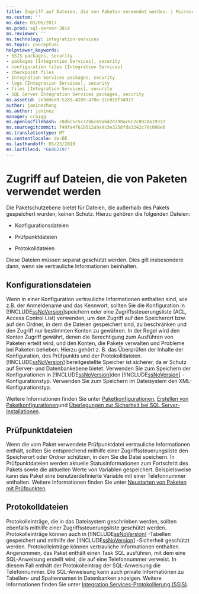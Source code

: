 ```yaml
---
title: Zugriff auf Dateien, die von Paketen verwendet werden. | Microsoft-Dokumentation
ms.custom: ''
ms.date: 03/06/2017
ms.prod: sql-server-2014
ms.reviewer: ''
ms.technology: integration-services
ms.topic: conceptual
helpviewer_keywords:
- SSIS packages, security
- packages [Integration Services], security
- configuration files [Integration Services]
- checkpoint files
- Integration Services packages, security
- logs [Integration Services], security
- files [Integration Services], security
- SQL Server Integration Services packages, security
ms.assetid: 2e3ddea9-5289-4289-a70e-11c018f34977
author: janinezhang
ms.author: janinez
manager: craigg
ms.openlocfilehash: c0dbc5c5c72b6c69a6d2d390ac6c2c8920a19332
ms.sourcegitcommit: f40fa47619512a9a9c3e3258fda3242c76c008e6
ms.translationtype: MT
ms.contentlocale: de-DE
ms.lasthandoff: 05/23/2019
ms.locfileid: "66062191"
---
```

# <a name="access-to-files-used-by-packages"></a>Zugriff auf Dateien, die von Paketen verwendet werden
  Die Paketschutzebene bietet für Dateien, die außerhalb des Pakets gespeichert wurden, keinen Schutz. Hierzu gehören die folgenden Dateien:  
  
-   Konfigurationsdateien  
  
-   Prüfpunktdateien  
  
-   Protokolldateien  
  
 Diese Dateien müssen separat geschützt werden. Dies gilt insbesondere dann, wenn sie vertrauliche Informationen beinhalten.  
  
## <a name="configuration-files"></a>Konfigurationsdateien  
 Wenn in einer Konfiguration vertrauliche Informationen enthalten sind, wie z.B. der Anmeldename und das Kennwort, sollten Sie die Konfiguration in [!INCLUDE[ssNoVersion](../includes/ssnoversion-md.md)]speichern oder eine Zugriffssteuerungsliste (ACL, Access Control List) verwenden, um den Zugriff auf den Speicherort bzw. auf den Ordner, in dem die Dateien gespeichert sind, zu beschränken und den Zugriff nur bestimmten Konten zu gewähren. In der Regel wird den Konten Zugriff gewährt, denen die Berechtigung zum Ausführen von Paketen erteilt wird, und den Konten, die Pakete verwalten und Probleme bei Paketen beheben. Hierzu gehört z. B. das Überprüfen der Inhalte der Konfiguration, des Prüfpunkts und der Protokolldateien. [!INCLUDE[ssNoVersion](../includes/ssnoversion-md.md)] bereitgestellte Speicher ist sicherer, da er Schutz auf Server- und Datenbankebene bietet. Verwenden Sie zum Speichern der Konfigurationen in [!INCLUDE[ssNoVersion](../includes/ssnoversion-md.md)]den [!INCLUDE[ssNoVersion](../includes/ssnoversion-md.md)] -Konfigurationstyp. Verwenden Sie zum Speichern im Dateisystem den XML-Konfigurationstyp.  
  
 Weitere Informationen finden Sie unter [Paketkonfigurationen](../../2014/integration-services/package-configurations.md), [Erstellen von Paketkonfigurationen](../../2014/integration-services/create-package-configurations.md)und [Überlegungen zur Sicherheit bei SQL Server-Installationen](../../2014/sql-server/install/security-considerations-for-a-sql-server-installation.md).  
  
## <a name="checkpoint-files"></a>Prüfpunktdateien  
 Wenn die vom Paket verwendete Prüfpunktdatei vertrauliche Informationen enthält, sollten Sie entsprechend mithilfe einer Zugriffssteuerungsliste den Speicherort oder Ordner schützen, in dem Sie die Datei speichern. In Prüfpunktdateien werden aktuelle Statusinformationen zum Fortschritt des Pakets sowie die aktuellen Werte von Variablen gespeichert. Beispielsweise kann das Paket eine benutzerdefinierte Variable mit einer Telefonnummer enthalten. Weitere Informationen finden Sie unter [Neustarten von Paketen mit Prüfpunkten](packages/restart-packages-by-using-checkpoints.md).  
  
## <a name="log-files"></a>Protokolldateien  
 Protokolleinträge, die in das Dateisystem geschrieben werden, sollten ebenfalls mithilfe einer Zugriffssteuerungsliste geschützt werden. Protokolleinträge können auch in [!INCLUDE[ssNoVersion](../includes/ssnoversion-md.md)] -Tabellen gespeichert und mithilfe der [!INCLUDE[ssNoVersion](../includes/ssnoversion-md.md)] -Sicherheit geschützt werden. Protokolleinträge können vertrauliche Informationen enthalten. Angenommen, das Paket enthält einen Task SQL ausführen, mit dem eine SQL-Anweisung erstellt wird, die auf eine Telefonnummer verweist. In diesem Fall enthält der Protokolleintrag der SQL-Anweisung die Telefonnummer. Die SQL-Anweisung kann auch private Informationen zu Tabellen- und Spaltennamen in Datenbanken anzeigen. Weitere Informationen finden Sie unter [Integration Services-Protokollierung &#40;SSIS&#41;](performance/integration-services-ssis-logging.md).  
  
  
